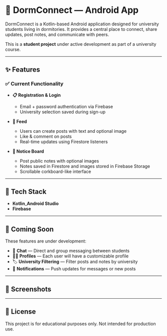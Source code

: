# 🏡 DormConnect — Android App

DormConnect is a Kotlin-based Android application designed for university students living in dormitories. It provides a central place to connect, share updates, post notes, and communicate with peers.

This is a **student project** under active development as part of a university course.

---

## ✨ Features

### ✅ Current Functionality
- **📋 Registration & Login**  
  - Email + password authentication via Firebase  
  - University selection saved during sign-up

- **📰 Feed**
  - Users can create posts with text and optional image
  - Like & comment on posts
  - Real-time updates using Firestore listeners

- **📌 Notice Board**
  - Post public notes with optional images
  - Notes saved in Firestore and images stored in Firebase Storage
  - Scrollable corkboard-like interface

---

## 🔧 Tech Stack

- **Kotlin**_**Android Studio**
- **Firebase**

---

## 🚧 Coming Soon

These features are under development:
- 💬 **Chat** — Direct and group messaging between students
- 🧑‍💼 **Profiles** — Each user will have a customizable profile
- 🏷️ **University Filtering** — Filter posts and notes by university
- 🔔 **Notifications** — Push updates for messages or new posts

---

## 📸 Screenshots

---

## 📜 License

This project is for educational purposes only. Not intended for production use.

